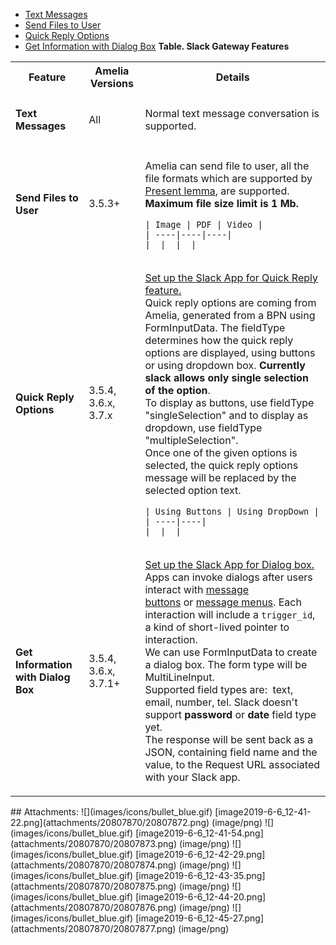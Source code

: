 -   [Text Messages](#SlackGatewayFeatures-TextMessages)
-   [Send Files to User](#SlackGatewayFeatures-SendFilestoUser)
-   [Quick Reply Options](#SlackGatewayFeatures-QuickReplyOptions)
-   [Get Information with Dialog Box](#SlackGatewayFeatures-GetInformationwithDialogBox)
**Table. Slack Gateway Features**
<table class="wrapped confluenceTable">
<tbody>
<tr class="header">
<th class="confluenceTh">Feature</th>
<th class="confluenceTh">Amelia Versions</th>
<th class="confluenceTh">Details</th>
</tr>
&#10;<tr class="odd">
<td class="confluenceTd"><h4 id="SlackGatewayFeatures-TextMessages">Text Messages</h4></td>
<td class="confluenceTd">All</td>
<td class="confluenceTd">Normal text message conversation is supported.</td>
</tr>
<tr class="even">
<td class="confluenceTd"><h4 id="SlackGatewayFeatures-SendFilestoUser">Send Files to User</h4></td>
<td class="confluenceTd">3.5.3+</td>
<td class="confluenceTd"><div class="content-wrapper">
<p>Amelia can send file to user, all the file formats which are supported by <a href="https://docs.ipsoft.com/display/AmeliaDocsV37/BPN+Tasks#BPNTasks-PresentTask">Present lemma</a>, are supported. <strong>Maximum file size limit is 1 Mb.</strong></p>
<div class="table-wrap">
<pre class="table"><code>| Image | PDF | Video |
| ----|----|----|
|  |  |  |</code></pre>
</div>
</div></td>
</tr>
<tr class="odd">
<td class="confluenceTd"><h4 id="SlackGatewayFeatures-QuickReplyOptions">Quick Reply Options</h4></td>
<td class="confluenceTd">3.5.4, 3.6.x, 3.7.x</td>
<td class="confluenceTd"><div class="content-wrapper">
<p><a href="Slack%20API">Set up the Slack App for Quick Reply feature.</a><br />
Quick reply options are coming from Amelia, generated from a BPN using FormInputData. The fieldType determines how the quick reply options are displayed, using buttons or using dropdown box. <strong>Currently slack allows only single selection of the option</strong>.<br />
To display as buttons, use fieldType "singleSelection" and to display as dropdown, use fieldType "multipleSelection".<br />
Once one of the given options is selected, the quick reply options message will be replaced by the selected option text.</p>
<div class="table-wrap">
<pre class="table"><code>| Using Buttons | Using DropDown |
| ----|----|
|  |  |</code></pre>
</div>
</div></td>
</tr>
<tr class="even">
<td class="confluenceTd"><h4 id="SlackGatewayFeatures-GetInformationwithDialogBox">Get Information with Dialog Box</h4></td>
<td class="confluenceTd">3.5.4, 3.6.x, 3.7.1+</td>
<td class="confluenceTd"><div class="content-wrapper">
<p><a href="Slack%20API">Set up the Slack App for Dialog box.</a><br />
Apps can invoke dialogs after users interact with <a href="https://api.slack.com/docs/message-buttons">message buttons</a> or <a href="https://api.slack.com/docs/message-menus">message menus</a>. Each interaction will include a <code>trigger_id</code>, a kind of short-lived pointer to interaction.  <br />
We can use FormInputData to create a dialog box. The form type will be MultiLineInput.<br />
Supported field types are:  text, email, number, tel. Slack doesn't support <strong>password</strong> or <strong>date</strong> field type yet. <br />
The response will be sent back as a JSON, containing field name and the value, to the Request URL associated with your Slack app.</p>
</div></td>
</tr>
</tbody>
</table>
## Attachments:
![](images/icons/bullet_blue.gif) [image2019-6-6_12-41-22.png](attachments/20807870/20807872.png) (image/png)  
![](images/icons/bullet_blue.gif) [image2019-6-6_12-41-54.png](attachments/20807870/20807873.png) (image/png)  
![](images/icons/bullet_blue.gif) [image2019-6-6_12-42-29.png](attachments/20807870/20807874.png) (image/png)  
![](images/icons/bullet_blue.gif) [image2019-6-6_12-43-35.png](attachments/20807870/20807875.png) (image/png)  
![](images/icons/bullet_blue.gif) [image2019-6-6_12-44-20.png](attachments/20807870/20807876.png) (image/png)  
![](images/icons/bullet_blue.gif) [image2019-6-6_12-45-27.png](attachments/20807870/20807877.png) (image/png)  
